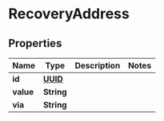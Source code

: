 

# RecoveryAddress

## Properties

Name | Type | Description | Notes
------------ | ------------- | ------------- | -------------
**id** | [**UUID**](UUID.md) |  | 
**value** | **String** |  | 
**via** | **String** |  | 



